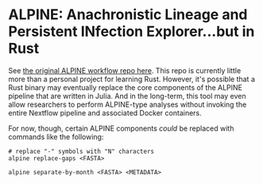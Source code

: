 # ALPINE: Anachronistic Lineage and Persistent INfection Explorer...but in Rust
See [the original ALPINE workflow repo here](https://github.com/nrminor/ALPINE). This repo is currently little more than a personal project for learning Rust. However, it's possible that a Rust binary may eventually replace the core components of the ALPINE pipeline that are written in Julia. And in the long-term, this tool may even allow researchers to perform ALPINE-type analyses without invoking the entire Nextflow pipeline and associated Docker containers.

For now, though, certain ALPINE components _could_ be replaced with commands like the following:
```
# replace "-" symbols with "N" characters
alpine replace-gaps <FASTA>

alpine separate-by-month <FASTA> <METADATA>
```
